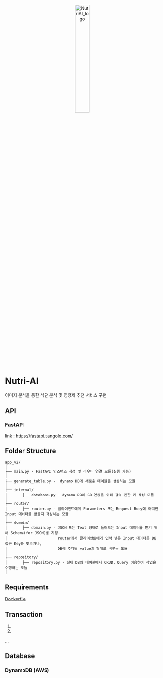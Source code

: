 <div align="center">
  <img width="30%" alt="NutriAI_logo" src="https://user-images.githubusercontent.com/33509018/162863401-8f624292-3c11-4038-8b3a-b15b8803e000.png" title="NutriAI">
</div>

# Nutri-AI 

이미지 분석을 통한 식단 분석 및 영양제 추천 서비스 구현

## API
### FastAPI
link : https://fastapi.tiangolo.com/

## Folder Structure
  ```
  app_v2/
  │
  ├── main.py - FastAPI 인스턴스 생성 및 라우터 연결 모듈(실행 가능)
  │
  ├── generate_table.py -  dynamo DB에 새로운 테이블을 생성하는 모듈
  │
  ├── internal/ 
  │       ├── database.py - dynamo DB와 S3 연동을 위해 접속 권한 키 작성 모듈
  │
  ├── router/ 
  │       ├── router.py - 클라이언트에게 Parameters 또는 Request Body에 어떠한 Input 데이터를 받을지 작성하는 모듈 
  │
  ├── domain/ 
  │       ├── domain.py - JSON 또는 Text 형태로 들어오는 Input 데이터를 받기 위해 Schema(for JSON)를 지정. 
  │                       router에서 클라이언트에게 입력 받은 Input 데이터를 DB 접근 Key와 맞추거나, 
  │                       DB에 추가될 value의 형태로 바꾸는 모듈
  │
  ├── repository/ 
  │       ├── repository.py - 실제 DB의 테이블에서 CRUD, Query 이용하여 작업을 수행하는 모듈
  │
 
  ```
  ## Requirements
  [Dockerfile](https://github.com/Nutri-AI/api-fastapi/blob/feature_jh/Dockerfile)

## Transaction
1. 
2. 
...
## Database
### DynamoDB (AWS)
